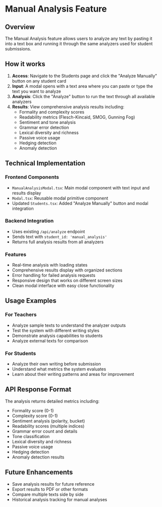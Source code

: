 # Manual Analysis Feature

## Overview
The Manual Analysis feature allows users to analyze any text by pasting it into a text box and running it through the same analyzers used for student submissions.

## How it works

1. **Access**: Navigate to the Students page and click the "Analyze Manually" button on any student card
2. **Input**: A modal opens with a text area where you can paste or type the text you want to analyze
3. **Analysis**: Click the "Analyze" button to run the text through all available analyzers
4. **Results**: View comprehensive analysis results including:
   - Formality and complexity scores
   - Readability metrics (Flesch-Kincaid, SMOG, Gunning Fog)
   - Sentiment and tone analysis
   - Grammar error detection
   - Lexical diversity and richness
   - Passive voice usage
   - Hedging detection
   - Anomaly detection

## Technical Implementation

### Frontend Components
- `ManualAnalysisModal.tsx`: Main modal component with text input and results display
- `Modal.tsx`: Reusable modal primitive component
- Updated `Students.tsx`: Added "Analyze Manually" button and modal integration

### Backend Integration
- Uses existing `/api/analyze` endpoint
- Sends text with `student_id: 'manual_analysis'`
- Returns full analysis results from all analyzers

### Features
- Real-time analysis with loading states
- Comprehensive results display with organized sections
- Error handling for failed analysis requests
- Responsive design that works on different screen sizes
- Clean modal interface with easy close functionality

## Usage Examples

### For Teachers
- Analyze sample texts to understand the analyzer outputs
- Test the system with different writing styles
- Demonstrate analysis capabilities to students
- Analyze external texts for comparison

### For Students
- Analyze their own writing before submission
- Understand what metrics the system evaluates
- Learn about their writing patterns and areas for improvement

## API Response Format
The analysis returns detailed metrics including:
- Formality score (0-1)
- Complexity score (0-1) 
- Sentiment analysis (polarity, bucket)
- Readability scores (multiple indices)
- Grammar error count and details
- Tone classification
- Lexical diversity and richness
- Passive voice usage
- Hedging detection
- Anomaly detection results

## Future Enhancements
- Save analysis results for future reference
- Export results to PDF or other formats
- Compare multiple texts side by side
- Historical analysis tracking for manual analyses
